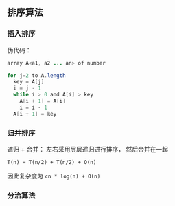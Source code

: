 

## 排序算法

### 插入排序

伪代码：

```java
array A<a1, a2 ... an> of number

for j=2 to A.length
  key = A[j]
  i = j - 1
  while i > 0 and A[i] > key
    A[i + 1] = A[i]
    i = i - 1
  A[i + 1] = key   
```



###  归并排序

递归 + 合并： 左右采用层层递归进行排序， 然后合并在一起

`T(n) = T(n/2) + T(n/2) + O(n)`

因此复杂度为 `cn * log(n) + O(n)`



### 分治算法



